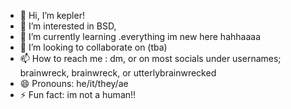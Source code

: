 - 👋 Hi, I’m kepler!
- 👀 I’m interested in BSD, 
- 🌱 I’m currently learning .everything im new here hahhaaaa
- 💞️ I’m looking to collaborate on (tba)
- 📫 How to reach me : dm, or on most socials under usernames; brainwreck, brainwreck, or utterlybrainwrecked
- 😄 Pronouns: he/it/they/ae
- ⚡ Fun fact: im not a human!!

<!---
brainwrecked/brainwrecked is a ✨ special ✨ repository because its `README.md` (this file) appears on your GitHub profile.
You can click the Preview link to take a look at your changes.
--->
